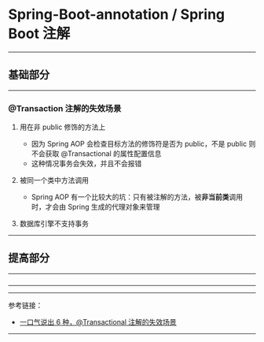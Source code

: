 # Spring-Boot-annotation / Spring Boot 注解

---

## 基础部分

---

### @Transaction 注解的失效场景

1. 用在非 public 修饰的方法上
    - 因为 Spring AOP 会检查目标方法的修饰符是否为 public，不是 public 则不会获取 @Transactional 的属性配置信息
    - 这种情况事务会失效，并且不会报错


2. 被同一个类中方法调用
    - Spring AOP 有一个比较大的坑：只有被注解的方法，被**非当前类**调用时，才会由 Spring 生成的代理对象来管理


3. 数据库引擎不支持事务

---

## 提高部分

---

###

---






---

参考链接：

- [一口气说出 6 种，@Transactional 注解的失效场景](https://juejin.cn/post/6844904096747503629)

---









